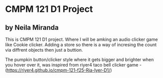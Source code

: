 # CMPM 121 D1 Project

## by Neila Miranda

This is CMPM 121 D1 project. Where I will be amking an audio clicker game like Cookie clicker. Adding a store so there is a way of incresing the count via diffrent objects then just a buttion.

The pumpkin button/clicker style where it gets bigger and brighter when you hover over it, was inspired from riyer4 taco bell clicker game - (<https://riyer4.github.io/cmpm-121-f25-Ria-Iyer-D1/>)
